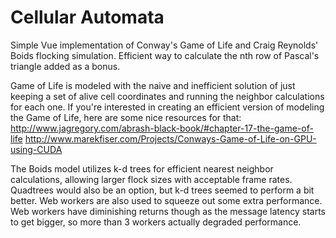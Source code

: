 # Cellular Automata

Simple Vue implementation of Conway's Game of Life and Craig Reynolds' Boids flocking simulation.
Efficient way to calculate the nth row of Pascal's triangle added as a bonus.

Game of Life is modeled with the naive and inefficient solution of just keeping a set of alive cell
coordinates and running the neighbor calculations for each one. If you're interested in creating
an efficient version of modeling the Game of Life, here are some nice resources for that:
http://www.jagregory.com/abrash-black-book/#chapter-17-the-game-of-life
http://www.marekfiser.com/Projects/Conways-Game-of-Life-on-GPU-using-CUDA

The Boids model utilizes k-d trees for efficient nearest neighbor calculations, allowing larger flock sizes
with acceptable frame rates. Quadtrees would also be an option, but k-d trees seemed to perform a bit better.
Web workers are also used to squeeze out some extra performance. Web workers have diminishing returns though
as the message latency starts to get bigger, so more than 3 workers actually degraded performance.
